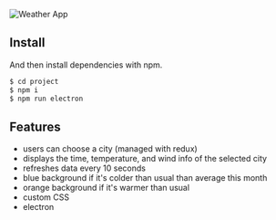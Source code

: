 ![Weather App](https://media.giphy.com/media/QvjlUCkdbXJHVQk0IG/giphy.gif)


## Install


And then install dependencies with npm.

```bash
$ cd project
$ npm i
$ npm run electron 
```

## Features
- users can choose a city (managed with redux)
- displays the time, temperature, and wind info of the selected city 
- refreshes data every 10 seconds
- blue background if it's colder than usual than average this month
- orange background if it's warmer than usual
- custom CSS
- electron 

